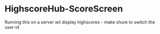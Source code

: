 # HighscoreHub-ScoreScreen
 Running this on a server wil display highscores - make shure to switch the user-id
